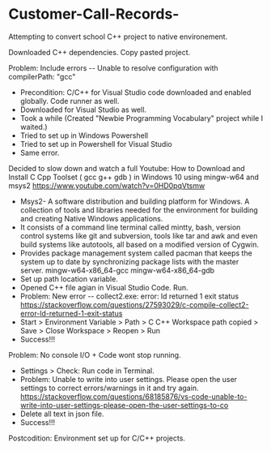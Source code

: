 # Customer-Call-Records-

Attempting to convert school C++ project to native environement.

Downloaded C++ dependencies. 
Copy pasted project. 

Problem: Include errors -- Unable to resolve configuration with compilerPath: "gcc" 
- Precondition: C/C++ for Visual Studio code downloaded and enabled globally. Code runner as well. 
- Downloaded for Visual Studio as well. 
- Took a while (Created "Newbie Programming Vocabulary" project while I waited.)
- Tried to set up in Windows Powershell 
- Tried to set up in Powershell for Visual Studio
- Same error. 

Decided to slow down and watch a full Youtube: How to Download and Install C Cpp Toolset ( gcc g++ gdb ) in Windows 10 using mingw-w64 and msys2
https://www.youtube.com/watch?v=0HD0pqVtsmw 
- Msys2- A software distribution and building platform for Windows. A collection of tools and libraries needed for the environment for building and creating Native Windows applications.
- It consists of a command line terminal called mintty, bash, version control systems like git and subversion, tools like tar and awk and even build systems like autotools, all based on a modified version of Cygwin.
- Provides package management system called pacman that keeps the system up to date by synchronizing package lists with the master server.
mingw-w64-x86_64-gcc 
mingw-w64-x86_64-gdb
- Set up path location variable. 
- Opened C++ file agian in Visual Studio Code. Run.
- Problem: New error -- collect2.exe: error: ld returned 1 exit status 
https://stackoverflow.com/questions/27593029/c-compile-collect2-error-ld-returned-1-exit-status 
- Start > Environment Variable > Path > C C++ Workspace path copied > Save > Close Workspace > Reopen > Run 
- Success!!! 
 
Problem: No console I/O + Code wont stop running. 
- Settings > Check: Run code in Terminal. 
- Problem: Unable to write into user settings. Please open the user settings to correct errors/warnings in it and try again.
https://stackoverflow.com/questions/68185876/vs-code-unable-to-write-into-user-settings-please-open-the-user-settings-to-co 
- Delete all text in json file. 
- Success!!! 

Postcodition: Environment set up for C/C++ projects. 
